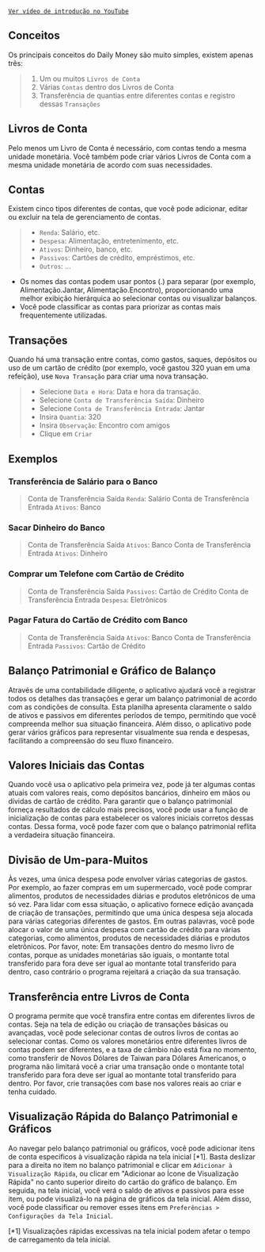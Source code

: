 
[`Ver vídeo de introdução no YouTube`](https://youtu.be/uN3GkA_Afuw)

## Conceitos

Os principais conceitos do Daily Money são muito simples, existem apenas três:

> 1. Um ou muitos `Livros de Conta`
> 2. Várias `Contas` dentro dos Livros de Conta
> 3. Transferência de quantias entre diferentes contas e registro dessas `Transações`

## Livros de Conta

Pelo menos um Livro de Conta é necessário, com contas tendo a mesma unidade monetária. Você também pode criar vários Livros de Conta com a mesma unidade monetária de acordo com suas necessidades.

## Contas

Existem cinco tipos diferentes de contas, que você pode adicionar, editar ou excluir na tela de gerenciamento de contas.

> - `Renda`: Salário, etc.
> - `Despesa`: Alimentação, entretenimento, etc.
> - `Ativos`: Dinheiro, banco, etc.
> - `Passivos`: Cartões de crédito, empréstimos, etc.
> - `Outros`: ...

* Os nomes das contas podem usar pontos (.) para separar (por exemplo, Alimentação.Jantar, Alimentação.Encontro), proporcionando uma melhor exibição hierárquica ao selecionar contas ou visualizar balanços.
* Você pode classificar as contas para priorizar as contas mais frequentemente utilizadas.

## Transações

Quando há uma transação entre contas, como gastos, saques, depósitos ou uso de um cartão de crédito (por exemplo, você gastou 320 yuan em uma refeição), use `Nova Transação` para criar uma nova transação.
> - Selecione `Data e Hora`: Data e hora da transação.
> - Selecione `Conta de Transferência Saída`: Dinheiro
> - Selecione `Conta de Transferência Entrada`: Jantar
> - Insira `Quantia`: 320
> - Insira `Observação`: Encontro com amigos
> - Clique em `Criar`

## Exemplos

### Transferência de Salário para o Banco

> Conta de Transferência Saída `Renda`: Salário
> Conta de Transferência Entrada `Ativos`: Banco

### Sacar Dinheiro do Banco

> Conta de Transferência Saída `Ativos`: Banco
> Conta de Transferência Entrada `Ativos`: Dinheiro

### Comprar um Telefone com Cartão de Crédito

> Conta de Transferência Saída `Passivos`: Cartão de Crédito
> Conta de Transferência Entrada `Despesa`: Eletrônicos

### Pagar Fatura do Cartão de Crédito com Banco

> Conta de Transferência Saída `Ativos`: Banco
> Conta de Transferência Entrada `Passivos`: Cartão de Crédito

## Balanço Patrimonial e Gráfico de Balanço

Através de uma contabilidade diligente, o aplicativo ajudará você a registrar todos os detalhes das transações e gerar um balanço patrimonial de acordo com as condições de consulta. Esta planilha apresenta claramente o saldo de ativos e passivos em diferentes períodos de tempo, permitindo que você compreenda melhor sua situação financeira. Além disso, o aplicativo pode gerar vários gráficos para representar visualmente sua renda e despesas, facilitando a compreensão do seu fluxo financeiro.

## Valores Iniciais das Contas

Quando você usa o aplicativo pela primeira vez, pode já ter algumas contas atuais com valores reais, como depósitos bancários, dinheiro em mãos ou dívidas de cartão de crédito. Para garantir que o balanço patrimonial forneça resultados de cálculo mais precisos, você pode usar a função de inicialização de contas para estabelecer os valores iniciais corretos dessas contas. Dessa forma, você pode fazer com que o balanço patrimonial reflita a verdadeira situação financeira.

## Divisão de Um-para-Muitos

Às vezes, uma única despesa pode envolver várias categorias de gastos. Por exemplo, ao fazer compras em um supermercado, você pode comprar alimentos, produtos de necessidades diárias e produtos eletrônicos de uma só vez. Para lidar com essa situação, o aplicativo fornece edição avançada de criação de transações, permitindo que uma única despesa seja alocada para várias categorias diferentes de gastos. Em outras palavras, você pode alocar o valor de uma única despesa com cartão de crédito para várias categorias, como alimentos, produtos de necessidades diárias e produtos eletrônicos. Por favor, note: Em transações dentro do mesmo livro de contas, porque as unidades monetárias são iguais, o montante total transferido para fora deve ser igual ao montante total transferido para dentro, caso contrário o programa rejeitará a criação da sua transação.

## Transferência entre Livros de Conta

O programa permite que você transfira entre contas em diferentes livros de contas. Seja na tela de edição ou criação de transações básicas ou avançadas, você pode selecionar contas de outros livros de contas ao selecionar contas. Como os valores monetários entre diferentes livros de contas podem ser diferentes, e a taxa de câmbio não está fixa no momento, como transferir de Novos Dólares de Taiwan para Dólares Americanos, o programa não limitará você a criar uma transação onde o montante total transferido para fora deve ser igual ao montante total transferido para dentro. Por favor, crie transações com base nos valores reais ao criar e tenha cuidado.

## Visualização Rápida do Balanço Patrimonial e Gráficos

Ao navegar pelo balanço patrimonial ou gráficos, você pode adicionar itens de conta específicos à visualização rápida na tela inicial [*1]. Basta deslizar para a direita no item no balanço patrimonial e clicar em `Adicionar à Visualização Rápida`, ou clicar em "Adicionar ao Ícone de Visualização Rápida" no canto superior direito do cartão do gráfico de balanço. Em seguida, na tela inicial, você verá o saldo de ativos e passivos para esse item, ou pode visualizá-lo na página de gráficos da tela inicial. Além disso, você pode classificar ou remover esses itens em `Preferências > Configurações da Tela Inicial`.

[*1] Visualizações rápidas excessivas na tela inicial podem afetar o tempo de carregamento da tela inicial.